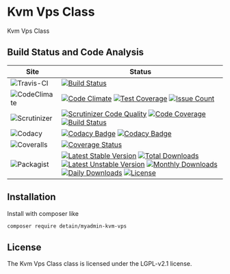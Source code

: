 # Kvm Vps Class

Kvm Vps Class

## Build Status and Code Analysis

Site          | Status
--------------|---------------------------
![Travis-CI](http://i.is.cc/storage/GYd75qN.png "Travis-CI")     | [![Build Status](https://travis-ci.org/detain/myadmin-kvm-vps.svg?branch=master)](https://travis-ci.org/detain/myadmin-kvm-vps)
![CodeClimate](http://i.is.cc/storage/GYlageh.png "CodeClimate")  | [![Code Climate](https://codeclimate.com/github/detain/myadmin-kvm-vps/badges/gpa.svg)](https://codeclimate.com/github/detain/myadmin-kvm-vps) [![Test Coverage](https://codeclimate.com/github/detain/myadmin-kvm-vps/badges/coverage.svg)](https://codeclimate.com/github/detain/myadmin-kvm-vps/coverage) [![Issue Count](https://codeclimate.com/github/detain/myadmin-kvm-vps/badges/issue_count.svg)](https://codeclimate.com/github/detain/myadmin-kvm-vps)
![Scrutinizer](http://i.is.cc/storage/GYeUnux.png "Scrutinizer")   | [![Scrutinizer Code Quality](https://scrutinizer-ci.com/g/myadmin-plugins/kvm-vps/badges/quality-score.png?b=master)](https://scrutinizer-ci.com/g/myadmin-plugins/kvm-vps/?branch=master) [![Code Coverage](https://scrutinizer-ci.com/g/myadmin-plugins/kvm-vps/badges/coverage.png?b=master)](https://scrutinizer-ci.com/g/myadmin-plugins/kvm-vps/?branch=master) [![Build Status](https://scrutinizer-ci.com/g/myadmin-plugins/kvm-vps/badges/build.png?b=master)](https://scrutinizer-ci.com/g/myadmin-plugins/kvm-vps/build-status/master)
![Codacy](http://i.is.cc/storage/GYi66Cx.png "Codacy")        | [![Codacy Badge](https://api.codacy.com/project/badge/Grade/226251fc068f4fd5b4b4ef9a40011d06)](https://www.codacy.com/app/detain/myadmin-kvm-vps) [![Codacy Badge](https://api.codacy.com/project/badge/Coverage/25fa74eb74c947bf969602fcfe87e349)](https://www.codacy.com/app/detain/myadmin-kvm-vps?utm_source=github.com&utm_medium=referral&utm_content=detain/myadmin-kvm-vps&utm_campaign=Badge_Coverage)
![Coveralls](http://i.is.cc/storage/GYjNSim.png "Coveralls")    | [![Coverage Status](https://coveralls.io/repos/github/detain/db_abstraction/badge.svg?branch=master)](https://coveralls.io/github/detain/myadmin-kvm-vps?branch=master)
![Packagist](http://i.is.cc/storage/GYacBEX.png "Packagist")     | [![Latest Stable Version](https://poser.pugx.org/detain/myadmin-kvm-vps/version)](https://packagist.org/packages/detain/myadmin-kvm-vps) [![Total Downloads](https://poser.pugx.org/detain/myadmin-kvm-vps/downloads)](https://packagist.org/packages/detain/myadmin-kvm-vps) [![Latest Unstable Version](https://poser.pugx.org/detain/myadmin-kvm-vps/v/unstable)](//packagist.org/packages/detain/myadmin-kvm-vps) [![Monthly Downloads](https://poser.pugx.org/detain/myadmin-kvm-vps/d/monthly)](https://packagist.org/packages/detain/myadmin-kvm-vps) [![Daily Downloads](https://poser.pugx.org/detain/myadmin-kvm-vps/d/daily)](https://packagist.org/packages/detain/myadmin-kvm-vps) [![License](https://poser.pugx.org/detain/myadmin-kvm-vps/license)](https://packagist.org/packages/detain/myadmin-kvm-vps)


## Installation

Install with composer like

```sh
composer require detain/myadmin-kvm-vps
```

## License

The Kvm Vps Class class is licensed under the LGPL-v2.1 license.

